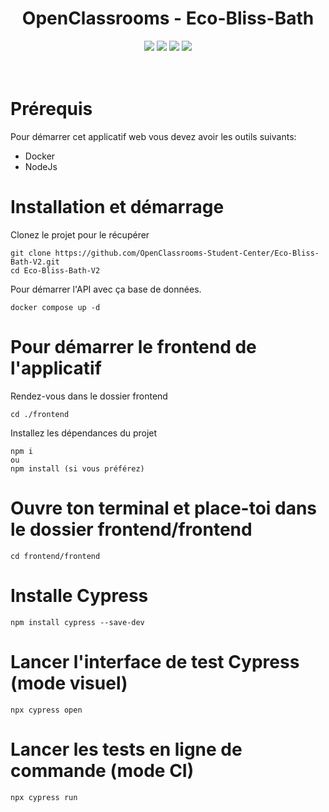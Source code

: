 <div align="center">

# OpenClassrooms - Eco-Bliss-Bath

</div>

<p align="center">
    <img src="https://img.shields.io/badge/MariaDB-v11.7.2-blue">
    <img src="https://img.shields.io/badge/Symfony-v6.2-blue">
    <img src="https://img.shields.io/badge/Angular-v13.3.0-blue">
    <img src="https://img.shields.io/badge/docker--build-passing-brightgreen">
  <br><br><br>
</p>

# Prérequis

Pour démarrer cet applicatif web vous devez avoir les outils suivants:

- Docker
- NodeJs

# Installation et démarrage

Clonez le projet pour le récupérer

```
git clone https://github.com/OpenClassrooms-Student-Center/Eco-Bliss-Bath-V2.git
cd Eco-Bliss-Bath-V2
```

Pour démarrer l'API avec ça base de données.

```
docker compose up -d
```

# Pour démarrer le frontend de l'applicatif

Rendez-vous dans le dossier frontend

```
cd ./frontend
```

Installez les dépendances du projet

```
npm i
ou
npm install (si vous préférez)
```

# Ouvre ton terminal et place-toi dans le dossier frontend/frontend

```
cd frontend/frontend
```

# Installe Cypress

```
npm install cypress --save-dev
```

# Lancer l'interface de test Cypress (mode visuel)

```
npx cypress open
```

# Lancer les tests en ligne de commande (mode CI)

```
npx cypress run
```
